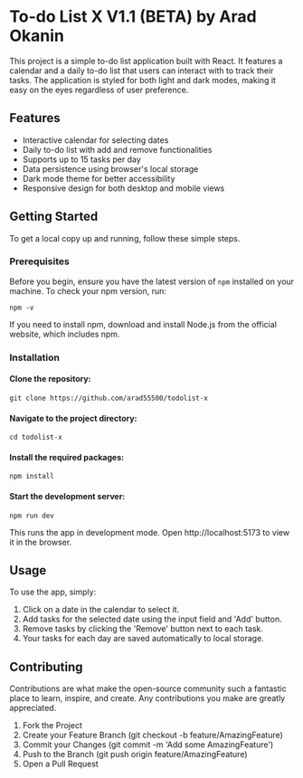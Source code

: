 # To-do List X V1.1 (BETA) by Arad Okanin

This project is a simple to-do list application built with React. It features a calendar and a daily to-do list that users can interact with to track their tasks. The application is styled for both light and dark modes, making it easy on the eyes regardless of user preference.

## Features

- Interactive calendar for selecting dates
- Daily to-do list with add and remove functionalities
- Supports up to 15 tasks per day
- Data persistence using browser's local storage
- Dark mode theme for better accessibility
- Responsive design for both desktop and mobile views

## Getting Started

To get a local copy up and running, follow these simple steps.

### Prerequisites

Before you begin, ensure you have the latest version of `npm` installed on your machine. To check your npm version, run:

```
npm -v
```

If you need to install npm, download and install Node.js from the official website, which includes npm.

### Installation

#### Clone the repository:

```
git clone https://github.com/arad55500/todolist-x
```

#### Navigate to the project directory:

```
cd todolist-x
```

#### Install the required packages:

```
npm install
```


#### Start the development server:

```
npm run dev
```

This runs the app in development mode. Open http://localhost:5173 to view it in the browser.

## Usage

To use the app, simply:

1. Click on a date in the calendar to select it.
2. Add tasks for the selected date using the input field and 'Add' button.
3. Remove tasks by clicking the 'Remove' button next to each task.
4. Your tasks for each day are saved automatically to local storage.

## Contributing

Contributions are what make the open-source community such a fantastic place to learn, inspire, and create. Any contributions you make are greatly appreciated.

1. Fork the Project
2. Create your Feature Branch (git checkout -b feature/AmazingFeature)
3. Commit your Changes (git commit -m 'Add some AmazingFeature')
4. Push to the Branch (git push origin feature/AmazingFeature)
5. Open a Pull Request